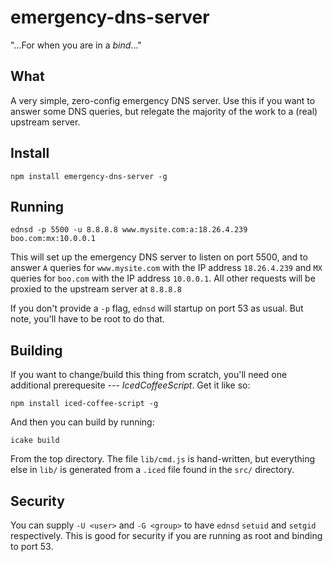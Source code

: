 emergency-dns-server
====================

"...For when you are in a *bind*..."


What
----

A very simple, zero-config emergency DNS server.  Use this if
you want to answer some DNS queries, but relegate the majority
of the work to a (real) upstream server.

Install
--------

    npm install emergency-dns-server -g


Running
-------

    ednsd -p 5500 -u 8.8.8.8 www.mysite.com:a:18.26.4.239 boo.com:mx:10.0.0.1


This will set up the emergency DNS server to listen on port 5500,
and to answer `A` queries for `www.mysite.com` with the IP
address `18.26.4.239` and `MX` queries for `boo.com` with the IP
address `10.0.0.1`.  All other requests will be proxied to the upstream
server at `8.8.8.8`

If you don't provide a `-p` flag, `ednsd` will startup on port 53 as
usual.  But note, you'll have to be root to do that.

Building
--------

If you want to change/build this thing from scratch, you'll need one
additional prerequesite --- *IcedCoffeeScript*.  Get it like so:

    npm install iced-coffee-script -g

And then you can build by running:

    icake build

From the top directory.  The file `lib/cmd.js` is hand-written,
but everything else in `lib/` is generated from a `.iced` file
found in the `src/` directory.

Security
--------

You can supply `-U <user>` and `-G <group>` to have `ednsd`
`setuid` and `setgid` respectively.  This is good for security
if you are running as root and binding to port 53.
